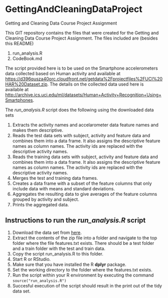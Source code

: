 # GettingAndCleaningDataProject
Getting and Cleaning Data Course Project Assignment

This GIT repository contains the files that were created for the Getting and Cleaning Data Course Project Assignment.
The files included are (besides this README)

1. run_analysis.R
2. CodeBook.md

The script provided here is to be used on the Smartphone accelerometers data collected based on Human activity and available at https://d396qusza40orc.cloudfront.net/getdata%2Fprojectfiles%2FUCI%20HAR%20Dataset.zip. The details on the collected data used here is available at http://archive.ics.uci.edu/ml/datasets/Human+Activity+Recognition+Using+Smartphones.

The *run_analysis.R* script does the following using the downloaded data sets

1. Extracts the activity names and accelarometer data feature names and makes them descriptive.
2. Reads the test data sets with subject, activity and feature data and combines them into a data frame. It also assigns the descriptive feature names as column names. The activity ids are replaced with the descriptive activity names.
3. Reads the training data sets with subject, activity and feature data and combines them into a data frame. It also assigns the descriptive feature names as column names. The activity ids are replaced with the descriptive activity names.
4. Merges the test and training data frames.
5. Creates a data frame with a subset of the feature columns that only include data with means and standard deviations.
6. Aggregates the resulting data to give averages of the feature columns grouped by activity and subject.
7. Prints the aggregated data.

## Instructions to run the *run_analysis.R* script

1. Download the data set from [here](https://d396qusza40orc.cloudfront.net/getdata%2Fprojectfiles%2FUCI%20HAR%20Dataset.zip). 
2. Extract the contents of the zip file into a folder and navigate to the top folder where the file features.txt exists. There should be a test folder and a train folder with the test and train data.
3. Copy the script run_analysis.R to this folder.
4. Start R or RStudio.
5. Make sure that you have installed the R **dplyr** package.
5. Set the working directory to the folder where the features.txt exists.
6. Run the script within your R environment by executing the command 
  `source("run_analysis.R")`
7. Succesful execution of the script should result in the print out of the tidy data set.
